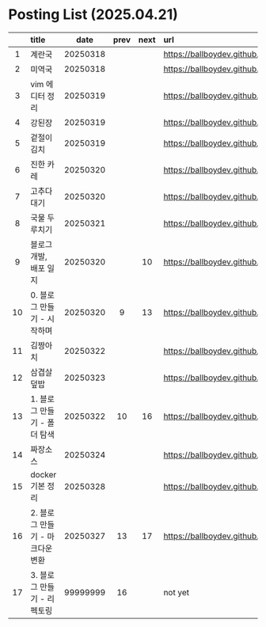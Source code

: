 # Posting List (2025.04.21)

||title|date|prev|next|url|
|:-:|:--|:-:|:-:|:-:|:--|
|1|계란국|20250318|||https://ballboydev.github.io/post/1.html|
|2|미역국|20250318|||https://ballboydev.github.io/post/2.html|
|3|vim 에디터 정리|20250319|||https://ballboydev.github.io/post/3.html|
|4|강된장|20250319|||https://ballboydev.github.io/post/4.html|
|5|겉절이 김치|20250319|||https://ballboydev.github.io/post/5.html|
|6|진한 카레|20250320|||https://ballboydev.github.io/post/6.html|
|7|고추다대기|20250320|||https://ballboydev.github.io/post/7.html|
|8|국물 두루치기|20250321|||https://ballboydev.github.io/post/8.html|
|9|블로그 개발, 배포 일지|20250320||10|https://ballboydev.github.io/post/9.html|
|10|0. 블로그 만들기 - 시작하며|20250320|9|13|https://ballboydev.github.io/post/10.html|
|11|김짱아치|20250322|||https://ballboydev.github.io/post/11.html|
|12|삼겹살 덮밥|20250323|||https://ballboydev.github.io/post/12.html|
|13|1. 블로그 만들기 - 폴더 탐색|20250322|10|16|https://ballboydev.github.io/post/13.html|
|14|짜장소스|20250324|||https://ballboydev.github.io/post/14.html|
|15|docker 기본 정리|20250328|||https://ballboydev.github.io/post/15.html|
|16|2. 블로그 만들기 - 마크다운 변환|20250327|13|17|https://ballboydev.github.io/post/16.html|
|17|3. 블로그 만들기 - 리펙토링|99999999|16||not yet|